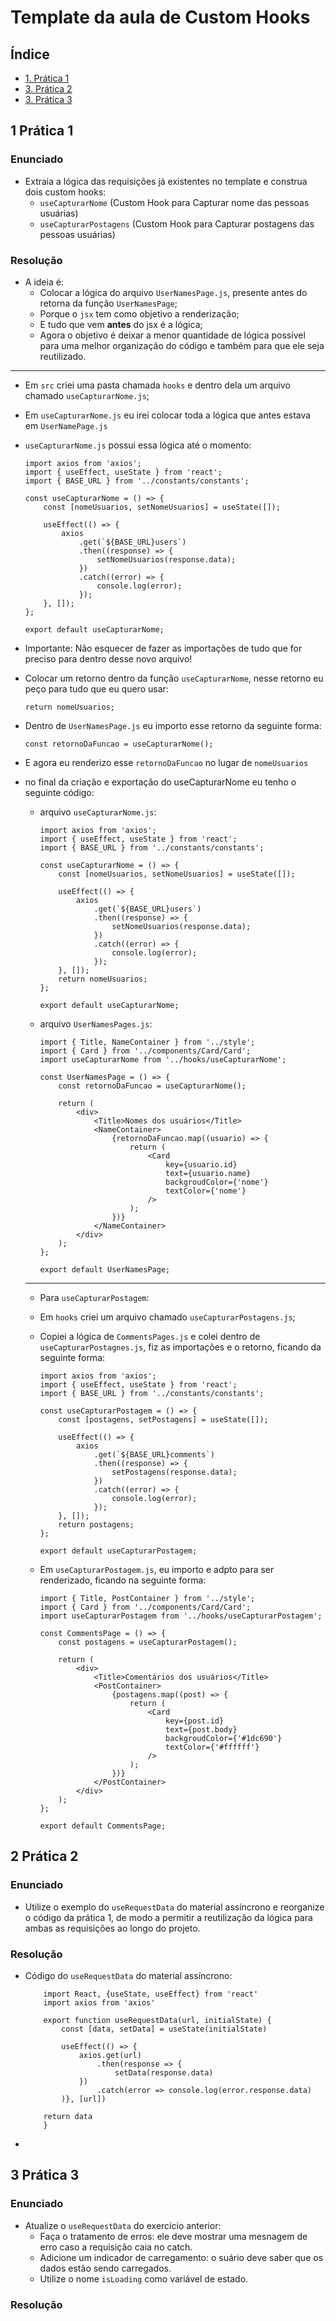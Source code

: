 # Template da aula de Custom Hooks

## Índice

-   [1. Prática 1](#1-prática-1)
-   [3. Prática 2](#2-prática-2)
-   [3. Prática 3](#3-prática-3)

## 1 Prática 1

### Enunciado

-   Extraia a lógica das requisições já existentes no template e construa dois custom hooks:
    -   `useCapturarNome` (Custom Hook para Capturar nome das pessoas usuárias)
    -   `useCapturarPostagens` (Custom Hook para Capturar postagens das pessoas usuárias)

### Resolução

-   A ideia é:
    -   Colocar a lógica do arquivo `UserNamesPage.js`, presente antes do retorna da função `UserNamesPage`;
    -   Porque o `jsx` tem como objetivo a renderização;
    -   E tudo que vem **antes** do jsx é a lógica;
    -   Agora o objetivo é deixar a menor quantidade de lógica possível para uma melhor organização do código e também para que ele seja reutilizado.

---

-   Em `src` criei uma pasta chamada `hooks` e dentro dela um arquivo chamado `useCapturarNome.js`;

-   Em `useCapturarNome.js` eu irei colocar toda a lógica que antes estava em `UserNamePage.js`

-   `useCapturarNome.js` possui essa lógica até o momento:

    ```
    import axios from 'axios';
    import { useEffect, useState } from 'react';
    import { BASE_URL } from '../constants/constants';

    const useCapturarNome = () => {
        const [nomeUsuarios, setNomeUsuarios] = useState([]);

        useEffect(() => {
            axios
                .get(`${BASE_URL}users`)
                .then((response) => {
                    setNomeUsuarios(response.data);
                })
                .catch((error) => {
                    console.log(error);
                });
        }, []);
    };

    export default useCapturarNome;

    ```

-   Importante: Não esquecer de fazer as importações de tudo que for preciso para dentro desse novo arquivo!

-   Colocar um retorno dentro da função `useCapturarNome`, nesse retorno eu peço para tudo que eu quero usar:

    ```
    return nomeUsuarios;
    ```

-   Dentro de `UserNamesPage.js` eu importo esse retorno da seguinte forma:
    ```
    const retornoDaFuncao = useCapturarNome();
    ```
-   E agora eu renderizo esse `retornoDaFuncao` no lugar de `nomeUsuarios`

-   no final da criação e exportação do useCapturarNome eu tenho o seguinte código:

    -   arquivo `useCapturarNome.js`:

        ```
        import axios from 'axios';
        import { useEffect, useState } from 'react';
        import { BASE_URL } from '../constants/constants';

        const useCapturarNome = () => {
            const [nomeUsuarios, setNomeUsuarios] = useState([]);

            useEffect(() => {
                axios
                    .get(`${BASE_URL}users`)
                    .then((response) => {
                        setNomeUsuarios(response.data);
                    })
                    .catch((error) => {
                        console.log(error);
                    });
            }, []);
            return nomeUsuarios;
        };

        export default useCapturarNome;
        ```

    -   arquivo `UserNamesPages.js`:

        ```
        import { Title, NameContainer } from '../style';
        import { Card } from '../components/Card/Card';
        import useCapturarNome from '../hooks/useCapturarNome';

        const UserNamesPage = () => {
            const retornoDaFuncao = useCapturarNome();

            return (
                <div>
                    <Title>Nomes dos usuários</Title>
                    <NameContainer>
                        {retornoDaFuncao.map((usuario) => {
                            return (
                                <Card
                                    key={usuario.id}
                                    text={usuario.name}
                                    backgroudColor={'nome'}
                                    textColor={'nome'}
                                />
                            );
                        })}
                    </NameContainer>
                </div>
            );
        };

        export default UserNamesPage;
        ```

    ***

    -   Para `useCapturarPostagem`:
    -   Em `hooks` criei um arquivo chamado `useCapturarPostagens.js`;
    -   Copiei a lógica de `CommentsPages.js` e colei dentro de `useCapturarPostagnes.js`, fiz as importações e o retorno, ficando da seguinte forma:

        ```
        import axios from 'axios';
        import { useEffect, useState } from 'react';
        import { BASE_URL } from '../constants/constants';

        const useCapturarPostagem = () => {
            const [postagens, setPostagens] = useState([]);

            useEffect(() => {
                axios
                    .get(`${BASE_URL}comments`)
                    .then((response) => {
                        setPostagens(response.data);
                    })
                    .catch((error) => {
                        console.log(error);
                    });
            }, []);
            return postagens;
        };

        export default useCapturarPostagem;
        ```

    -   Em `useCapturarPostagem.js`, eu importo e adpto para ser renderizado, ficando na seguinte forma:

        ```
        import { Title, PostContainer } from '../style';
        import { Card } from '../components/Card/Card';
        import useCapturarPostagem from '../hooks/useCapturarPostagem';

        const CommentsPage = () => {
            const postagens = useCapturarPostagem();

            return (
                <div>
                    <Title>Comentários dos usuários</Title>
                    <PostContainer>
                        {postagens.map((post) => {
                            return (
                                <Card
                                    key={post.id}
                                    text={post.body}
                                    backgroudColor={'#1dc690'}
                                    textColor={'#ffffff'}
                                />
                            );
                        })}
                    </PostContainer>
                </div>
            );
        };

        export default CommentsPage;
        ```

## 2 Prática 2

### Enunciado

-   Utilize o exemplo do `useRequestData` do material assíncrono e reorganize o código da prática 1, de modo a permitir a reutilização da lógica para ambas as requisições ao longo do projeto.

### Resolução

-   Código do `useRequestData` do material assíncrono:

    ```
        import React, {useState, useEffect} from 'react'
        import axios from 'axios'

        export function useRequestData(url, initialState) {
            const [data, setData] = useState(initialState)

            useEffect(() => {
                axios.get(url)
                    .then(response => {
                        setData(response.data)
                })
                    .catch(error => console.log(error.response.data)
            )}, [url])

        return data
        }
    ```

-

## 3 Prática 3

### Enunciado

-   Atualize o `useRequestData` do exercício anterior:
    -   Faça o tratamento de erros: ele deve mostrar uma mesnagem de erro caso a requisição caia no catch.
    -   Adicione um indicador de carregamento: o suário deve saber que os dados estão sendo carregados.
    -   Utilize o nome `isLoading` como variável de estado.

### Resolução
